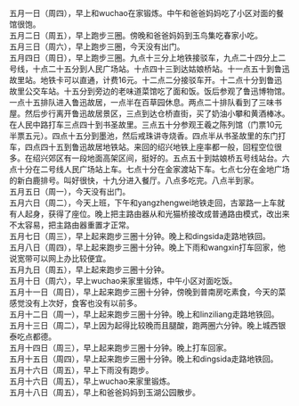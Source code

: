 五月一日（周四），早上和wuchao在家锻炼。中午和爸爸妈妈吃了小区对面的餐馆很饱。</br>
五月二日（周五），早上跑步三圈。傍晚和爸爸妈妈到玉鸟集吃春家小吃。</br>
五月三日（周六），早上跑步三圈，今天没有出门。</br>
五月四日（周日），早上跑步三圈。九点十三分上地铁接驳车，九点二十四分上二号线，十点二十五分到人民广场站。十点四十三到达姑娘桥站。十一点五十到鲁迅故里站。地铁卡可以直通，计费16元。十二点二分接驳车开。十二点十分到鲁迅故里公交车站。十五分到旁边的老味道菜馆吃了面和饭。饭后参观了鲁迅博物馆。一点十五排队进入鲁迅故居，一点半在百草园休息。两点二十排队看到了三味书屋。然后步行离开鲁迅故居景区，三点到达仓桥直街，买了奶油小攀和黄酒棒冰。在人民中路打车三点四十到书圣故里。三点五十分参观王羲之陈列馆（门票10元半票五元）。四点十五分到墨池，然后戒珠讲寺烧香。四点半从书圣故里的东门打车，四点四十五到鲁迅故居地铁站。来回的绍兴地铁上座率都一般，回程空位很多。在绍兴郊区有一段地面高架区间，挺好的。五点五十到姑娘桥五号线站台。六点十分在二号线人民广场站上车。七点十分在金家渡站下车。七点七分在金地广场的新白鹿排号。叫好很快，十九分进入餐厅。八点多吃完。八点半到家。</br>
五月五日（周一），今天没有出门。</br>
五月六日（周二），今天上班，下午和yangzhengwei地铁走回，古翠路一上车就有人起身，获得了座位。晚上把主路由器从和光猫桥接改成普通路由模式，改出来不太容易，把主路由器重置才正常。</br>
五月七日（周三），早上起来跑步三圈十分钟。晚上和dingsida走路地铁回。</br>
五月八日（周四），早上起来跑步三圈十分钟。晚上下雨和wangxin打车回家，他说宽带可以网上办比较便宜。</br>
五月九日（周五），早上起来跑步三圈十分钟。</br>
五月十日（周六），早上wuchao来家里锻炼，中午小区对面吃饭。</br>
五月十一日（周日），早上起来跑步三圈十分钟，傍晚到普南房吃素食，今天的菜感觉没有上次好，食客也没有以前多。</br>
五月十二日（周一），早上起来跑步三圈十分钟。晚上和linziliang走路地铁回。</br>
五月十三日（周二），早上因为起得比较晚而且腿酸，跑两圈六分钟。晚上城西银泰吃点都德。</br>
五月十四日（周三），早上起来跑步三圈十分钟。晚上打车回家。</br>
五月十五日（周四），早上起来跑步三圈十分钟。晚上和dingsida走路地铁回。</br>
五月十六日（周五），早上下雨没有跑步。</br>
五月十六日（周五），早上wuchao来家里锻炼。</br>
五月十八日（周五），早上和爸爸妈妈到玉湖公园散步。</br>
